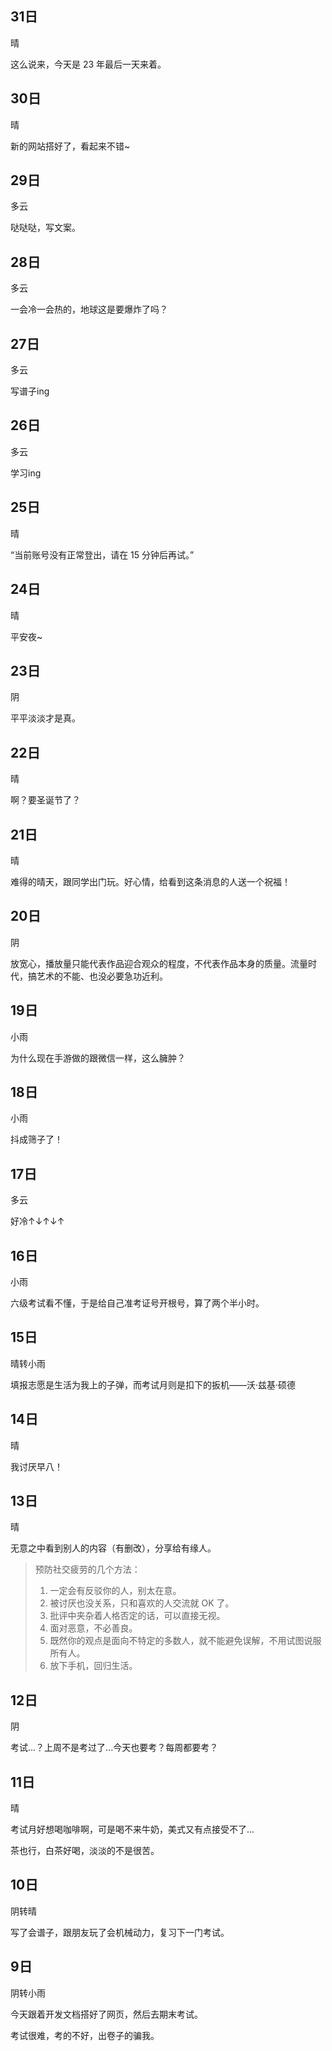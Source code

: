 ## 31日

晴

这么说来，今天是 23 年最后一天来着。


## 30日

晴

新的网站搭好了，看起来不错~


## 29日

多云

哒哒哒，写文案。


## 28日

多云

一会冷一会热的，地球这是要爆炸了吗？


## 27日

多云

写谱子ing


## 26日

多云

学习ing


## 25日

晴

“当前账号没有正常登出，请在 15 分钟后再试。”


## 24日

晴

平安夜~


## 23日

阴

平平淡淡才是真。


## 22日

晴

啊？要圣诞节了？


## 21日

晴

难得的晴天，跟同学出门玩。好心情，给看到这条消息的人送一个祝福！


## 20日

阴

放宽心，播放量只能代表作品迎合观众的程度，不代表作品本身的质量。流量时代，搞艺术的不能、也没必要急功近利。


## 19日

小雨

为什么现在手游做的跟微信一样，这么臃肿？


## 18日

小雨

抖成筛子了！


## 17日

多云

好冷↑↓↑↓↑


## 16日

小雨

六级考试看不懂，于是给自己准考证号开根号，算了两个半小时。


## 15日

晴转小雨

填报志愿是生活为我上的子弹，而考试月则是扣下的扳机——沃·兹基·硕德


## 14日

晴

我讨厌早八！


## 13日

晴

无意之中看到别人的内容（有删改），分享给有缘人。

> 预防社交疲劳的几个方法：
> 
> 1. 一定会有反驳你的人，别太在意。
> 2. 被讨厌也没关系，只和喜欢的人交流就 OK 了。
> 3. 批评中夹杂着人格否定的话，可以直接无视。
> 4. 面对恶意，不必善良。
> 5. 既然你的观点是面向不特定的多数人，就不能避免误解，不用试图说服所有人。
> 6. 放下手机，回归生活。


## 12日

阴

考试...？上周不是考过了...今天也要考？每周都要考？


## 11日

晴

考试月好想喝咖啡啊，可是喝不来牛奶，美式又有点接受不了...

茶也行，白茶好喝，淡淡的不是很苦。


## 10日

阴转晴

写了会谱子，跟朋友玩了会机械动力，复习下一门考试。


## 9日

阴转小雨

今天跟着开发文档搭好了网页，然后去期末考试。

考试很难，考的不好，出卷子的骗我。
